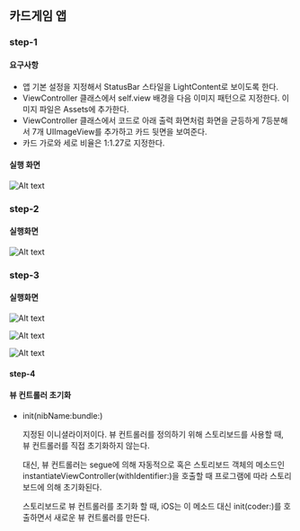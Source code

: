 ## 카드게임 앱

### step-1

#### 요구사항

- 앱 기본 설정을 지정해서 StatusBar 스타일을 LightContent로 보이도록 한다.
- ViewController 클래스에서 self.view 배경을 다음 이미지 패턴으로 지정한다. 이미지 파일은 Assets에 추가한다.
- ViewController 클래스에서 코드로 아래 출력 화면처럼 화면을 균등하게 7등분해서 7개 UIImageView를 추가하고 카드 뒷면을 보여준다.
- 카드 가로와 세로 비율은 1:1.27로 지정한다.

#### 실행 화면

![Alt text](CardGameApp/images/screenshot-step1.jpeg)



### step-2

#### 실행화면

![Alt text](CardGameApp/images/screenshot_step2.jpeg)

### step-3

#### 실행화면

![Alt text](CardGameApp/images/cardgame-step3-01.jpeg)

![Alt text](CardGameApp/images/cardgame-step3-02.jpeg)

![Alt text](CardGameApp/images/cardgame-step3-03.jpeg)

#### step-4

#### 뷰 컨트롤러 초기화

- init(nibName:bundle:)

  지정된 이니셜라이저이다. 뷰 컨트롤러를 정의하기 위해 스토리보드를 사용할 때, 뷰 컨트롤러를 직접 초기화하지 않는다. 

  대신, 뷰 컨트롤러는 segue에 의해 자동적으로 혹은 스토리보드 객체의 메소드인 instantiateViewController(withIdentifier:)을 호출할 때 프로그램에 따라 스토리보드에 의해 초기화된다.

  스토리보드로 뷰 컨트롤러를 초기화 할 때, iOS는 이 메소드 대신 init(coder:)를 호출하면서 새로운 뷰 컨트롤러를 만든다.

  ​